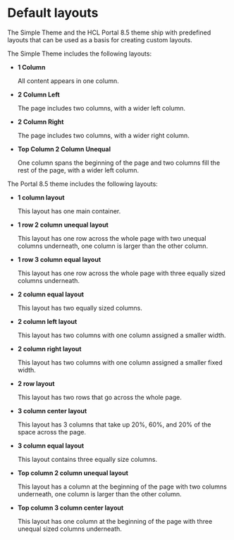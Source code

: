 # Default layouts

The Simple Theme and the HCL Portal 8.5 theme ship with predefined layouts that can be used as a basis for creating custom layouts.

The Simple Theme includes the following layouts:

-   **1 Column**

    All content appears in one column.

-   **2 Column Left**

    The page includes two columns, with a wider left column.

-   **2 Column Right**

    The page includes two columns, with a wider right column.

-   **Top Column 2 Column Unequal**

    One column spans the beginning of the page and two columns fill the rest of the page, with a wider left column.


The Portal 8.5 theme includes the following layouts:

-   **1 column layout**

    This layout has one main container.

-   **1 row 2 column unequal layout**

    This layout has one row across the whole page with two unequal columns underneath, one column is larger than the other column.

-   **1 row 3 column equal layout**

    This layout has one row across the whole page with three equally sized columns underneath.

-   **2 column equal layout**

    This layout has two equally sized columns.

-   **2 column left layout**

    This layout has two columns with one column assigned a smaller width.

-   **2 column right layout**

    This layout has two columns with one column assigned a smaller fixed width.

-   **2 row layout**

    This layout has two rows that go across the whole page.

-   **3 column center layout**

    This layout has 3 columns that take up 20%, 60%, and 20% of the space across the page.

-   **3 column equal layout**

    This layout contains three equally size columns.

-   **Top column 2 column unequal layout**

    This layout has a column at the beginning of the page with two columns underneath, one column is larger than the other column.

-   **Top column 3 column center layout**

    This layout has one column at the beginning of the page with three unequal sized columns underneath.



